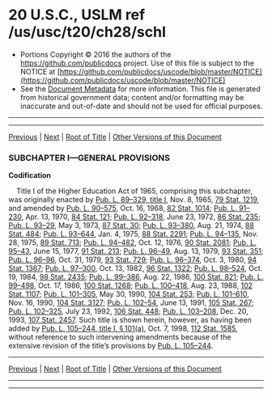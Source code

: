 ---
---

# 20 U.S.C., USLM ref /us/usc/t20/ch28/schI

* Portions Copyright © 2016 the authors of the https://github.com/publicdocs project.
  Use of this file is subject to the NOTICE at [https://github.com/publicdocs/uscode/blob/master/NOTICE](https://github.com/publicdocs/uscode/blob/master/NOTICE)
* See the [Document Metadata](././../../../../..//README.md) for more information.
  This file is generated from historical government data; content and/or formatting may be inaccurate and out-of-date and should not be used for official purposes.

----------
----------

[Previous](./../../../../..//us/usc/t20/ch28/m__us_usc_t20_ch28.md) | [Next](./../../../../..//us/usc/t20/ch28/schI/ptA/m__us_usc_t20_ch28_schI_ptA.md) | [Root of Title](./../../../../../) | [Other Versions of this Document](https://publicdocs.github.io/go/links?ns=uslm&ref=%2Fus%2Fusc%2Ft20%2Fch28%2FschI)

### SUBCHAPTER I—GENERAL PROVISIONS

 __Codification__ 

    Title I of the Higher Education Act of 1965, comprising this subchapter, was originally enacted by [Pub. L. 89–329, title I][/us/pl/89/329], Nov. 8, 1965, [79 Stat. 1219][/us/stat/79/1219], and amended by [Pub. L. 90–575][/us/pl/90/575], Oct. 16, 1968, [82 Stat. 1014][/us/stat/82/1014]; [Pub. L. 91–230][/us/pl/91/230], Apr. 13, 1970, [84 Stat. 121][/us/stat/84/121]; [Pub. L. 92–318][/us/pl/92/318], June 23, 1972, [86 Stat. 235][/us/stat/86/235]; [Pub. L. 93–29][/us/pl/93/29], May 3, 1973, [87 Stat. 30][/us/stat/87/30]; [Pub. L. 93–380][/us/pl/93/380], Aug. 21, 1974, [88 Stat. 484][/us/stat/88/484]; [Pub. L. 93–644][/us/pl/93/644], Jan. 4, 1975, [88 Stat. 2291][/us/stat/88/2291]; [Pub. L. 94–135][/us/pl/94/135], Nov. 28, 1975, [89 Stat. 713][/us/stat/89/713]; [Pub. L. 94–482][/us/pl/94/482], Oct. 12, 1976, [90 Stat. 2081][/us/stat/90/2081]; [Pub. L. 95–43][/us/pl/95/43], June 15, 1977, [91 Stat. 213][/us/stat/91/213]; [Pub. L. 96–49][/us/pl/96/49], Aug. 13, 1979, [93 Stat. 351][/us/stat/93/351]; [Pub. L. 96–96][/us/pl/96/96], Oct. 31, 1979, [93 Stat. 729][/us/stat/93/729]; [Pub. L. 96–374][/us/pl/96/374], Oct. 3, 1980, [94 Stat. 1367][/us/stat/94/1367]; [Pub. L. 97–300][/us/pl/97/300], Oct. 13, 1982, [96 Stat. 1322][/us/stat/96/1322]; [Pub. L. 98–524][/us/pl/98/524], Oct. 19, 1984, [98 Stat. 2435][/us/stat/98/2435]; [Pub. L. 99–386][/us/pl/99/386], Aug. 22, 1986, [100 Stat. 821][/us/stat/100/821]; [Pub. L. 99–498][/us/pl/99/498], Oct. 17, 1986, [100 Stat. 1268][/us/stat/100/1268]; [Pub. L. 100–418][/us/pl/100/418], Aug. 23, 1988, [102 Stat. 1107][/us/stat/102/1107]; [Pub. L. 101–305][/us/pl/101/305], May 30, 1990, [104 Stat. 253][/us/stat/104/253]; [Pub. L. 101–610][/us/pl/101/610], Nov. 16, 1990, [104 Stat. 3127][/us/stat/104/3127]; [Pub. L. 102–54][/us/pl/102/54], June 13, 1991, [105 Stat. 267][/us/stat/105/267]; [Pub. L. 102–325][/us/pl/102/325], July 23, 1992, [106 Stat. 448][/us/stat/106/448]; [Pub. L. 103–208][/us/pl/103/208], Dec. 20, 1993, [107 Stat. 2457][/us/stat/107/2457]. Such title is shown herein, however, as having been added by [Pub. L. 105–244, title I, § 101(a)][/us/pl/105/244/s101/a], Oct. 7, 1998, [112 Stat. 1585][/us/stat/112/1585], without reference to such intervening amendments because of the extensive revision of the title’s provisions by [Pub. L. 105–244][/us/pl/105/244].

----------

[Previous](./../../../../..//us/usc/t20/ch28/m__us_usc_t20_ch28.md) | [Next](./../../../../..//us/usc/t20/ch28/schI/ptA/m__us_usc_t20_ch28_schI_ptA.md) | [Root of Title](./../../../../../) | [Other Versions of this Document](https://publicdocs.github.io/go/links?ns=uslm&ref=%2Fus%2Fusc%2Ft20%2Fch28%2FschI)

----------
----------

[/us/pl/89/329]: https://publicdocs.github.io/go/links?ns=uslm&ref=%2Fus%2Fpl%2F89%2F329
[/us/stat/79/1219]: https://publicdocs.github.io/go/links?ns=uslm&ref=%2Fus%2Fstat%2F79%2F1219
[/us/pl/90/575]: https://publicdocs.github.io/go/links?ns=uslm&ref=%2Fus%2Fpl%2F90%2F575
[/us/stat/82/1014]: https://publicdocs.github.io/go/links?ns=uslm&ref=%2Fus%2Fstat%2F82%2F1014
[/us/pl/91/230]: https://publicdocs.github.io/go/links?ns=uslm&ref=%2Fus%2Fpl%2F91%2F230
[/us/stat/84/121]: https://publicdocs.github.io/go/links?ns=uslm&ref=%2Fus%2Fstat%2F84%2F121
[/us/pl/92/318]: https://publicdocs.github.io/go/links?ns=uslm&ref=%2Fus%2Fpl%2F92%2F318
[/us/stat/86/235]: https://publicdocs.github.io/go/links?ns=uslm&ref=%2Fus%2Fstat%2F86%2F235
[/us/pl/93/29]: https://publicdocs.github.io/go/links?ns=uslm&ref=%2Fus%2Fpl%2F93%2F29
[/us/stat/87/30]: https://publicdocs.github.io/go/links?ns=uslm&ref=%2Fus%2Fstat%2F87%2F30
[/us/pl/93/380]: https://publicdocs.github.io/go/links?ns=uslm&ref=%2Fus%2Fpl%2F93%2F380
[/us/stat/88/484]: https://publicdocs.github.io/go/links?ns=uslm&ref=%2Fus%2Fstat%2F88%2F484
[/us/pl/93/644]: https://publicdocs.github.io/go/links?ns=uslm&ref=%2Fus%2Fpl%2F93%2F644
[/us/stat/88/2291]: https://publicdocs.github.io/go/links?ns=uslm&ref=%2Fus%2Fstat%2F88%2F2291
[/us/pl/94/135]: https://publicdocs.github.io/go/links?ns=uslm&ref=%2Fus%2Fpl%2F94%2F135
[/us/stat/89/713]: https://publicdocs.github.io/go/links?ns=uslm&ref=%2Fus%2Fstat%2F89%2F713
[/us/pl/94/482]: https://publicdocs.github.io/go/links?ns=uslm&ref=%2Fus%2Fpl%2F94%2F482
[/us/stat/90/2081]: https://publicdocs.github.io/go/links?ns=uslm&ref=%2Fus%2Fstat%2F90%2F2081
[/us/pl/95/43]: https://publicdocs.github.io/go/links?ns=uslm&ref=%2Fus%2Fpl%2F95%2F43
[/us/stat/91/213]: https://publicdocs.github.io/go/links?ns=uslm&ref=%2Fus%2Fstat%2F91%2F213
[/us/pl/96/49]: https://publicdocs.github.io/go/links?ns=uslm&ref=%2Fus%2Fpl%2F96%2F49
[/us/stat/93/351]: https://publicdocs.github.io/go/links?ns=uslm&ref=%2Fus%2Fstat%2F93%2F351
[/us/pl/96/96]: https://publicdocs.github.io/go/links?ns=uslm&ref=%2Fus%2Fpl%2F96%2F96
[/us/stat/93/729]: https://publicdocs.github.io/go/links?ns=uslm&ref=%2Fus%2Fstat%2F93%2F729
[/us/pl/96/374]: https://publicdocs.github.io/go/links?ns=uslm&ref=%2Fus%2Fpl%2F96%2F374
[/us/stat/94/1367]: https://publicdocs.github.io/go/links?ns=uslm&ref=%2Fus%2Fstat%2F94%2F1367
[/us/pl/97/300]: https://publicdocs.github.io/go/links?ns=uslm&ref=%2Fus%2Fpl%2F97%2F300
[/us/stat/96/1322]: https://publicdocs.github.io/go/links?ns=uslm&ref=%2Fus%2Fstat%2F96%2F1322
[/us/pl/98/524]: https://publicdocs.github.io/go/links?ns=uslm&ref=%2Fus%2Fpl%2F98%2F524
[/us/stat/98/2435]: https://publicdocs.github.io/go/links?ns=uslm&ref=%2Fus%2Fstat%2F98%2F2435
[/us/pl/99/386]: https://publicdocs.github.io/go/links?ns=uslm&ref=%2Fus%2Fpl%2F99%2F386
[/us/stat/100/821]: https://publicdocs.github.io/go/links?ns=uslm&ref=%2Fus%2Fstat%2F100%2F821
[/us/pl/99/498]: https://publicdocs.github.io/go/links?ns=uslm&ref=%2Fus%2Fpl%2F99%2F498
[/us/stat/100/1268]: https://publicdocs.github.io/go/links?ns=uslm&ref=%2Fus%2Fstat%2F100%2F1268
[/us/pl/100/418]: https://publicdocs.github.io/go/links?ns=uslm&ref=%2Fus%2Fpl%2F100%2F418
[/us/stat/102/1107]: https://publicdocs.github.io/go/links?ns=uslm&ref=%2Fus%2Fstat%2F102%2F1107
[/us/pl/101/305]: https://publicdocs.github.io/go/links?ns=uslm&ref=%2Fus%2Fpl%2F101%2F305
[/us/stat/104/253]: https://publicdocs.github.io/go/links?ns=uslm&ref=%2Fus%2Fstat%2F104%2F253
[/us/pl/101/610]: https://publicdocs.github.io/go/links?ns=uslm&ref=%2Fus%2Fpl%2F101%2F610
[/us/stat/104/3127]: https://publicdocs.github.io/go/links?ns=uslm&ref=%2Fus%2Fstat%2F104%2F3127
[/us/pl/102/54]: https://publicdocs.github.io/go/links?ns=uslm&ref=%2Fus%2Fpl%2F102%2F54
[/us/stat/105/267]: https://publicdocs.github.io/go/links?ns=uslm&ref=%2Fus%2Fstat%2F105%2F267
[/us/pl/102/325]: https://publicdocs.github.io/go/links?ns=uslm&ref=%2Fus%2Fpl%2F102%2F325
[/us/stat/106/448]: https://publicdocs.github.io/go/links?ns=uslm&ref=%2Fus%2Fstat%2F106%2F448
[/us/pl/103/208]: https://publicdocs.github.io/go/links?ns=uslm&ref=%2Fus%2Fpl%2F103%2F208
[/us/stat/107/2457]: https://publicdocs.github.io/go/links?ns=uslm&ref=%2Fus%2Fstat%2F107%2F2457
[/us/pl/105/244/s101/a]: https://publicdocs.github.io/go/links?ns=uslm&ref=%2Fus%2Fpl%2F105%2F244%2Fs101%2Fa
[/us/stat/112/1585]: https://publicdocs.github.io/go/links?ns=uslm&ref=%2Fus%2Fstat%2F112%2F1585
[/us/pl/105/244]: https://publicdocs.github.io/go/links?ns=uslm&ref=%2Fus%2Fpl%2F105%2F244



